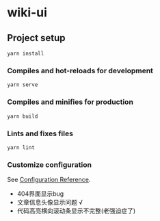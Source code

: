 # wiki-ui

## Project setup
```
yarn install
```

### Compiles and hot-reloads for development
```
yarn serve
```

### Compiles and minifies for production
```
yarn build
```

### Lints and fixes files
```
yarn lint
```

### Customize configuration
See [Configuration Reference](https://cli.vuejs.org/config/).

- 404界面显示bug
- 文章信息头像显示问题 √
- 代码高亮横向滚动条显示不完整(老强迫症了)